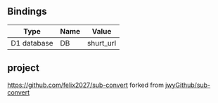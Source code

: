 ## Bindings
|Type|Name|Value|
|----|----|-----|
|D1 database|DB|shurt_url|
## project
https://github.com/felix2027/sub-convert forked from [jwyGithub/sub-convert](https://github.com/jwyGithub/sub-convert)